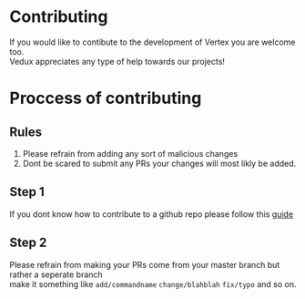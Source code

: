 # Contributing

If you would like to contibute to the development of Vertex you are welcome too.<br>Vedux appreciates any type of help towards our projects!

# Proccess of contributing

## Rules

1. Please refrain from adding any sort of malicious changes
2. Dont be scared to submit any PRs your changes will most likly be added.

## Step 1

If you dont know how to contribute to a github repo please follow this [guide](https://www.dataschool.io/how-to-contribute-on-github/)

## Step 2

Please refrain from making your PRs come from your master branch but rather a seperate branch<br>make it something like `add/commandname` `change/blahblah` `fix/typo` and so on.

